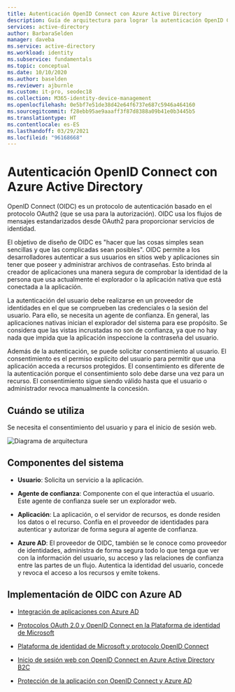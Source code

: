 ```yaml
---
title: Autenticación OpenID Connect con Azure Active Directory
description: Guía de arquitectura para lograr la autenticación OpenID Connect con Azure Active Directory.
services: active-directory
author: BarbaraSelden
manager: daveba
ms.service: active-directory
ms.workload: identity
ms.subservice: fundamentals
ms.topic: conceptual
ms.date: 10/10/2020
ms.author: baselden
ms.reviewer: ajburnle
ms.custom: it-pro, seodec18
ms.collection: M365-identity-device-management
ms.openlocfilehash: 0e5bf7e51de38d42e64f6737e687c5946a464160
ms.sourcegitcommit: f28ebb95ae9aaaff3f87d8388a09b41e0b3445b5
ms.translationtype: HT
ms.contentlocale: es-ES
ms.lasthandoff: 03/29/2021
ms.locfileid: "96168668"
---
```

# <a name="openid-connect-authentication-with-azure-active-directory"></a>Autenticación OpenID Connect con Azure Active Directory

OpenID Connect (OIDC) es un protocolo de autenticación basado en el protocolo OAuth2 (que se usa para la autorización). OIDC usa los flujos de mensajes estandarizados desde OAuth2 para proporcionar servicios de identidad. 

El objetivo de diseño de OIDC es "hacer que las cosas simples sean sencillas y que las complicadas sean posibles". OIDC permite a los desarrolladores autenticar a sus usuarios en sitios web y aplicaciones sin tener que poseer y administrar archivos de contraseñas. Esto brinda al creador de aplicaciones una manera segura de comprobar la identidad de la persona que usa actualmente el explorador o la aplicación nativa que está conectada a la aplicación.

La autenticación del usuario debe realizarse en un proveedor de identidades en el que se comprueben las credenciales o la sesión del usuario. Para ello, se necesita un agente de confianza. En general, las aplicaciones nativas inician el explorador del sistema para ese propósito. Se considera que las vistas incrustadas no son de confianza, ya que no hay nada que impida que la aplicación inspeccione la contraseña del usuario. 

Además de la autenticación, se puede solicitar consentimiento al usuario. El consentimiento es el permiso explícito del usuario para permitir que una aplicación acceda a recursos protegidos. El consentimiento es diferente de la autenticación porque el consentimiento solo debe darse una vez para un recurso. El consentimiento sigue siendo válido hasta que el usuario o administrador revoca manualmente la concesión. 

## <a name="use-when"></a>Cuándo se utiliza

Se necesita el consentimiento del usuario y para el inicio de sesión web.

![Diagrama de arquitectura](./media/authentication-patterns/oidc-auth.png)

## <a name="components-of-system"></a>Componentes del sistema

* **Usuario**: Solicita un servicio a la aplicación.

* **Agente de confianza**: Componente con el que interactúa el usuario. Este agente de confianza suele ser un explorador web.

* **Aplicación**: La aplicación, o el servidor de recursos, es donde residen los datos o el recurso. Confía en el proveedor de identidades para autenticar y autorizar de forma segura al agente de confianza. 

* **Azure AD**: El proveedor de OIDC, también se le conoce como proveedor de identidades, administra de forma segura todo lo que tenga que ver con la información del usuario, su acceso y las relaciones de confianza entre las partes de un flujo. Autentica la identidad del usuario, concede y revoca el acceso a los recursos y emite tokens. 

## <a name="implement-oidc-with-azure-ad"></a>Implementación de OIDC con Azure AD

* [Integración de aplicaciones con Azure AD](../saas-apps/tutorial-list.md) 

* [Protocolos OAuth 2.0 y OpenID Connect en la Plataforma de identidad de Microsoft](../develop/active-directory-v2-protocols.md) 

* [Plataforma de identidad de Microsoft y protocolo OpenID Connect](../develop/v2-protocols-oidc.md) 

* [Inicio de sesión web con OpenID Connect en Azure Active Directory B2C](../../active-directory-b2c/openid-connect.md) 

* [Protección de la aplicación con OpenID Connect y Azure AD](/learn/modules/secure-app-with-oidc-and-azure-ad/) 

